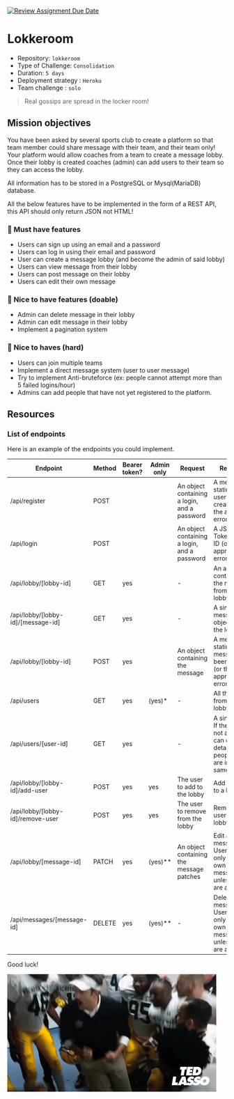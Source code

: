 [![Review Assignment Due Date](https://classroom.github.com/assets/deadline-readme-button-24ddc0f5d75046c5622901739e7c5dd533143b0c8e959d652212380cedb1ea36.svg)](https://classroom.github.com/a/ipd5FEm1)
# Lokkeroom

- Repository: `lokkeroom`
- Type of Challenge: `Consolidation`
- Duration: `5 days`
- Deployment strategy : `Heroku`
- Team challenge : `solo`

> Real gossips are spread in the locker room!

## Mission objectives

You have been asked by several sports club to create a platform so that team member could share message with their team, and their team only! Your platform would allow coaches from a team to create a message lobby. Once their lobby is created coaches (admin) can add users to their team so they can access the lobby.

All information has to be stored in a PostgreSQL or Mysql(MariaDB) database.

All the below features have to be implemented in the form of a REST API, this API should only return JSON not HTML!

### 🌱 Must have features

- Users can sign up using an email and a password
- Users can log in using their email and password
- User can create a message lobby (and become the admin of said lobby)
- Users can view message from their lobby
- Users can post message on their lobby
- Users can edit their own message

### 🌼 Nice to have features (doable)

- Admin can delete message in their lobby
- Admin can edit message in their lobby
- Implement a pagination system

### 🌳 Nice to haves (hard)

- Users can join multiple teams
- Implement a direct message system (user to user message)
- Try to implement Anti-bruteforce (ex: people cannot attempt more than 5 failed logins/hour)
- Admins can add people that have not yet registered to the platform.

## Resources

### List of endpoints

Here is an example of the endpoints you could implement.

| Endpoint                           | Method | Bearer token? | Admin only | Request                                      | Response                                                                                                              |
| ---------------------------------- | ------ | ------------- | ---------- | -------------------------------------------- | --------------------------------------------------------------------------------------------------------------------- |
| /api/register                      | POST   |               |            | An object containing a login, and a password | A message stating the user has been created (or the approriate error, if any)                                         |
| /api/login                         | POST   |               |            | An object containing a login, and a password | A JSON Web Token/session ID (or the approriate error, if any)                                                         |
| /api/lobby/[lobby-id]              | GET    | yes           |            | -                                            | An array containing all the message from the lobby                                                                    |
| /api/lobby/[lobby-id]/[message-id] | GET    | yes           |            | -                                            | A single message object from the lobby                                                                                |
| /api/lobby/[lobby-id]              | POST   | yes           |            | An object containing the message             | A message stating the message has been posted (or the approriate error, if any)                                       |
| /api/users                         | GET    | yes           | (yes)\*    | -                                            | All the users from the same lobby |
| /api/users/[user-id]               | GET    | yes           |            | -                                            | A single user. If the user is not an admin, can only get details from people that are in the same lobby.               |
| /api/lobby/[lobby-id]/add-user     | POST   | yes           | yes        | The user to add to the lobby                 | Add an user to a lobby                                                                                                |
| /api/lobby/[lobby-id]/remove-user  | POST   | yes           | yes        | The user to remove from the lobby            | Removes an user from the lobby                                                                                        |
| /api/lobby/[message-id]                 | PATCH  | yes           | (yes)\*\*  | An object containing the message patches     | Edit a message. Users can only edit their own messages, unless they are admins.                                       |
| /api/messages/[message-id]                 | DELETE | yes           | (yes)\*\*  | -                                            | Delete a message. Users can only edit their own messages, unless they are admins.                                     |

Good luck!

![Locker room](./locker-room.gif)

